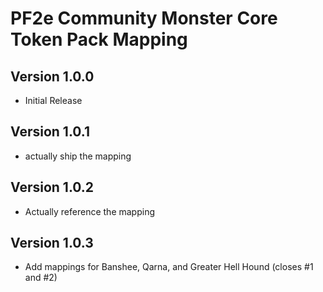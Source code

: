 # PF2e Community Monster Core Token Pack Mapping

## Version 1.0.0

- Initial Release

## Version 1.0.1

- actually ship the mapping

## Version 1.0.2

- Actually reference the mapping

## Version 1.0.3

- Add mappings for Banshee, Qarna, and Greater Hell Hound (closes #1 and #2)